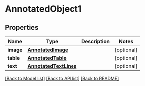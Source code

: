 # AnnotatedObject1

## Properties
Name | Type | Description | Notes
------------ | ------------- | ------------- | -------------
**image** | [**AnnotatedImage**](AnnotatedImage.md) |  | [optional] 
**table** | [**AnnotatedTable**](AnnotatedTable.md) |  | [optional] 
**text** | [**AnnotatedTextLines**](AnnotatedTextLines.md) |  | [optional] 

[[Back to Model list]](../README.md#documentation-for-models) [[Back to API list]](../README.md#documentation-for-api-endpoints) [[Back to README]](../README.md)


